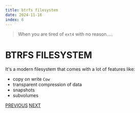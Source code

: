 ```yaml
---
title: btrfs filesystem
date: 2024-11-16
index: 6
---
```

> When you are tired of `ext4` with no reason.....
# BTRFS FILESYSTEM

It's a modern filesystem that comes with a lot of features like:

- copy on write `Cow`
- transparent compression of data
- snapshots
- subvolumes

[PREVIOUS](pages/bash_automation/SNMP_V3_QUERY.md) [NEXT](pages/bash_automation/MAN_CONFIGURATION.md)
